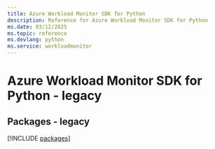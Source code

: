 ```yaml
---
title: Azure Workload Monitor SDK for Python
description: Reference for Azure Workload Monitor SDK for Python
ms.date: 03/12/2025
ms.topic: reference
ms.devlang: python
ms.service: workloadmonitor
---
```

# Azure Workload Monitor SDK for Python - legacy
## Packages - legacy
[!INCLUDE [packages](workload-monitor-index.md)]